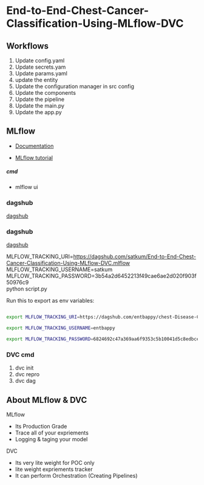 # End-to-End-Chest-Cancer-Classification-Using-MLflow-DVC


## Workflows

1. Update config.yaml
2. Update secrets.yam
3. Update params.yaml
4. update the entity
5. Update the configuration manager in src config
6. Update the components
7. Update the pipeline
8. Update the main.py
9. Update the app.py




## MLflow

- [Documentation](https://mlflow.org/docs/latest/index.html)

- [MLflow tutorial](https://youtube.com/playlist?list=PLkz_y24mlSJZrqiZ4_cLUiP0CBN5wFmTb&si=zEp_C8zLHt1DzWKK)

##### cmd
- mlflow ui

### dagshub
[dagshub](https://dagshub.com/)

### dagshub
[dagshub](https://dagshub.com/)

MLFLOW_TRACKING_URI=https://dagshub.com/satkum/End-to-End-Chest-Cancer-Classification-Using-MLflow-DVC.mlflow \
MLFLOW_TRACKING_USERNAME=satkum \
MLFLOW_TRACKING_PASSWORD=3b54a2d6452213f49cae6ae2d020f903f50976c9 \
python script.py


Run this to export as env variables:

```bash

export MLFLOW_TRACKING_URI=https://dagshub.com/entbappy/chest-Disease-Classification-MLflow-DVC.mlflow

export MLFLOW_TRACKING_USERNAME=entbappy 

export MLFLOW_TRACKING_PASSWORD=6824692c47a369aa6f9353c5b10041d5c8edbcef0

```




### DVC cmd
    
1. dvc init
2. dvc repro
3. dvc dag


## About MLflow & DVC

MLflow

- Its Production Grade
- Trace all of your expriements
- Logging & taging your model


DVC 

- Its very lite weight for POC only
- lite weight expriements tracker
- It can perform Orchestration (Creating Pipelines)